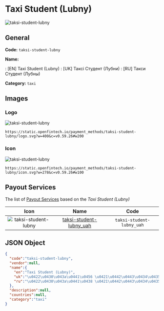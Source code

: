 
# Taxi Student (Lubny) 
![taksi-student-lubny](https://static.openfintech.io/payment_methods/taksi-student-lubny/logo.svg?w=400&c=v0.59.26#w200)  

## General 
**Code:** `taksi-student-lubny` 
 
**Name:** 
 
:	[EN] Taxi Student (Lubny) 
:	[UK] Таксі Студент (Лубни) 
:	[RU] Такси Студент (Лубны) 
 
**Category:** `taxi` 
 

## Images 

### Logo 
![taksi-student-lubny](https://static.openfintech.io/payment_methods/taksi-student-lubny/logo.svg?w=400&c=v0.59.26#w200)  

```
https://static.openfintech.io/payment_methods/taksi-student-lubny/logo.svg?w=400&c=v0.59.26#w200
```  

### Icon 
![taksi-student-lubny](https://static.openfintech.io/payment_methods/taksi-student-lubny/icon.svg?w=278&c=v0.59.26#w100)  

```
https://static.openfintech.io/payment_methods/taksi-student-lubny/icon.svg?w=278&c=v0.59.26#w100
```  

## Payout Services 
 
The list of [Payout Services](/payout-services/) based on the _Taxi Student (Lubny)_ 

|Icon|Name|Code| 
|:---:|:---:|:---:| 
|![taksi-student-lubny](https://static.openfintech.io/payout_methods/taksi-student-lubny/icon.png?w=278&c=v0.59.26#w40) |[taksi-student-lubny_uah](/payout-services/taksi-student-lubny_uah/)|`taksi-student-lubny_uah`| 
 

## JSON Object 

```json
{
  "code":"taksi-student-lubny",
  "vendor":null,
  "name":{
    "en":"Taxi Student (Lubny)",
    "uk":"\u0422\u0430\u043a\u0441\u0456 \u0421\u0442\u0443\u0434\u0435\u043d\u0442 (\u041b\u0443\u0431\u043d\u0438)",
    "ru":"\u0422\u0430\u043a\u0441\u0438 \u0421\u0442\u0443\u0434\u0435\u043d\u0442 (\u041b\u0443\u0431\u043d\u044b)"
  },
  "description":null,
  "countries":null,
  "category":"taxi"
}
```  
